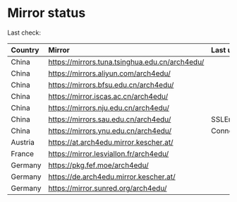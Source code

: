 <script src="./time.js"></script>
# Mirror status
Last check: <script type="text/javascript">localize(1686327743.9431975);</script>

|Country|Mirror|Last update|
|:------|:-----|:----------|
|China|https://mirrors.tuna.tsinghua.edu.cn/arch4edu/|<script type="text/javascript">localize(1686292539);</script>|
|China|https://mirrors.aliyun.com/arch4edu/|<script type="text/javascript">localize(1686206023);</script>|
|China|https://mirrors.bfsu.edu.cn/arch4edu/|<script type="text/javascript">localize(1686292539);</script>|
|China|https://mirror.iscas.ac.cn/arch4edu/|<script type="text/javascript">localize(1686292539);</script>|
|China|https://mirrors.nju.edu.cn/arch4edu/|<script type="text/javascript">localize(1686248957);</script>|
|China|https://mirrors.sau.edu.cn/arch4edu/|SSLError|
|China|https://mirrors.ynu.edu.cn/arch4edu/|ConnectTimeout|
|Austria|https://at.arch4edu.mirror.kescher.at/|<script type="text/javascript">localize(1686292539);</script>|
|France|https://mirror.lesviallon.fr/arch4edu/|<script type="text/javascript">localize(1686292539);</script>|
|Germany|https://pkg.fef.moe/arch4edu/|<script type="text/javascript">localize(1686292539);</script>|
|Germany|https://de.arch4edu.mirror.kescher.at/|<script type="text/javascript">localize(1686292539);</script>|
|Germany|https://mirror.sunred.org/arch4edu/|<script type="text/javascript">localize(1686292539);</script>|

<script src="./tablefilter/tablefilter.js"></script>
<script src="./table.js"></script>